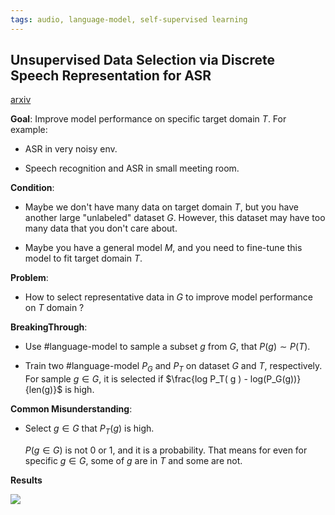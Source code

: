 ```yaml
---
tags: audio, language-model, self-supervised learning 
---
```

## Unsupervised Data Selection via Discrete Speech Representation for ASR
[arxiv](https://arxiv.org/pdf/2204.01981.pdf)

**Goal**: 
Improve model performance on specific target domain $T$.
For example:
- ASR in very noisy env.
  
- Speech recognition and ASR in small meeting room.

**Condition**:
- Maybe we don't have many data on target domain $T$, but you have another large "unlabeled" dataset $G$. However, this dataset may have too many data that you don't care about.
  
- Maybe you have a general model $M$, and you need to fine-tune this model to fit target domain $T$.
  
**Problem**:

- How to select representative data in $G$ to improve model performance on $T$ domain ?

**BreakingThrough**:
- Use #language-model to sample a subset $g$ from $G$, that $P(g) \sim P(T)$. 
  
- Train two #language-model $P_G$ and $P_T$ on dataset $G$ and $T$, respectively. For sample $g \in G$, it is selected if $\frac{log P_T( g )  - log(P_G(g))}{len(g)}$ is high.

**Common Misunderstanding**:
- Select $g \in G$ that $P_T(g)$ is high. 
 
    $P(g \in G)$ is not 0 or 1, and it is a probability. That means for even for specific $g \in G$, some of $g$ are in $T$ and some are not.

**Results**

![](../../attachments/2022-04-11-21-26-03.png)